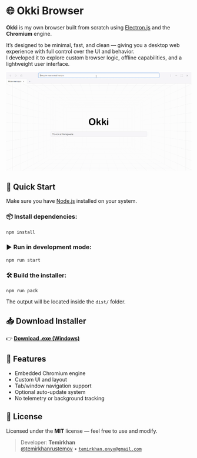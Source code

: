 # 🌐 Okki Browser

**Okki** is my own browser built from scratch using [Electron.js](https://www.electronjs.org/) and the **Chromium** engine.

It’s designed to be minimal, fast, and clean — giving you a desktop web experience with full control over the UI and behavior.  
I developed it to explore custom browser logic, offline capabilities, and a lightweight user interface.

![Preview](screen.gif)

## 🚀 Quick Start

Make sure you have <a href="https://nodejs.org/">Node.js</a> installed on your system.

### 📦 Install dependencies:  
<code>npm install</code>

### ▶ Run in development mode:  
<code>npm run start</code>

### 🛠 Build the installer:  
<code>npm run pack</code>

The output will be located inside the <code>dist/</code> folder.

## 📥 Download Installer

👉 <strong>[Download .exe (Windows)](https://disk.yandex.kz/d/MuAPp6y5flw6HQ)</strong>  

## 🧠 Features

- Embedded Chromium engine  
- Custom UI and layout  
- Tab/window navigation support  
- Optional auto-update system  
- No telemetry or background tracking  

## 📄 License

Licensed under the <strong>MIT</strong> license — feel free to use and modify.

> Developer: <strong>Temirkhan</strong>  
> <a href="https://www.instagram.com/temirkhanrustemov/">@temirkhanrustemov</a> • <code>temirkhan.onyx@gmail.com</code>
